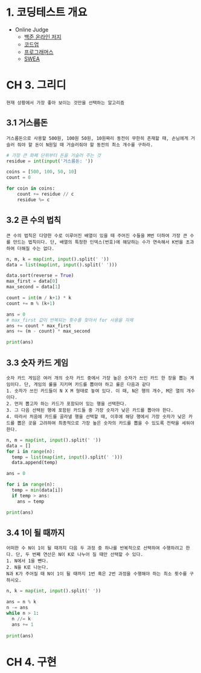 # 1. 코딩테스트 개요

- Online Judge
  - [백준 온라인 저지](https://acmicpc.net)
  - [코드업](https://codeup.kr)
  - [프로그래머스](https://programmers.co.kr)
  - [SWEA](https://swexpertacademy.com)

# CH 3. 그리디

`현재 상황에서 가장 좋아 보이는 것만을 선택하는 알고리즘`

## 3.1 거스름돈

```
거스름돈으로 사용할 500원, 100원 50원, 10원짜리 동전이 무한히 존재할 때, 손님에게 거슬러 줘야 할 돈이 N원일 때 거슬러줘야 할 동전의 최소 개수를 구하라.
```

```python
# 가장 큰 화폐 단위부터 돈을 거슬러 주는 것
residue = int(input('거스름돈: '))

coins = [500, 100, 50, 10]
count = 0

for coin in coins:
    count += residue // c
    residue %= c
```

## 3.2 큰 수의 법칙

```
큰 수의 법칙은 다양한 수로 이루어진 배열이 있을 때 주어진 수들을 M번 더하여 가장 큰 수를 만드는 법칙이다. 단, 배열의 특정한 인덱스(번호)에 해당하는 수가 연속해서 K번을 초과하여 더해질 수는 없다.
```

```python
n, m, k = map(int, input().split(' '))
data = list(map(int, input().split(' ')))

data.sort(reverse = True)
max_first = data[0]
max_second = data[1]

count = int(m / k+1) * k
count += m % (k+1)

ans = 0
# max_first 값이 반복되는 횟수를 찾아서 for 사용을 자제
ans += count * max_first
ans += (m - count) * max_second

print(ans)
```

## 3.3 숫자 카드 게임

```
숫자 카드 게임은 여러 개의 숫자 카드 중에서 가장 높은 숫자가 쓰인 카드 한 장을 뽑는 게임이다. 단, 게임의 룰을 지키며 카드를 뽑아야 하고 룰은 다음과 같다
1. 숫자가 쓰인 카드들이 N X M 형태로 놓여 있다. 이 때, N은 행의 개수, M은 열의 개수이다.
2. 먼저 뽑고자 하는 카드가 포함되어 있는 행을 선택한다.
3. 그 다음 선택된 행에 포함된 카드들 중 가장 숫자가 낮은 카드를 뽑아야 한다.
4. 따라서 처음에 카드를 골라낼 행을 선택할 때, 이후에 해당 행에서 가장 숫자가 낮은 카드를 뽑은 곳을 고려하여 최종적으로 가장 높은 숫자의 카드를 뽑을 수 있도록 전략을 세워야 한다.
```

```python
n, m = map(int, input().split(' '))
data = []
for i in range(n):
  temp = list(map(int, input().split(' ')))
  data.append(temp)

ans = 0

for i in range(n):
  temp = min(data[i])
  if temp > ans:
    ans = temp

print(ans)
```

## 3.4 1이 될 때까지

```
어떠한 수 N이 1이 될 때까지 다음 두 과정 중 하나를 반복적으로 선택하여 수행하려고 한다. 단, 두 번째 연산은 N이 K로 나누어 질 때만 선택할 수 있다.
1. N에서 1을 뺀다.
2. N을 K로 나눈다.
N과 K가 주어질 때 N이 1이 될 때까지 1번 혹은 2번 과정을 수행해야 하는 최소 횟수를 구하시오.
```

```python
n, k = map(int, input().split(' '))

ans = n % k
n -= ans
while n > 1:
  n //= k
  ans += 1
  
print(ans)
```

# CH 4. 구현

